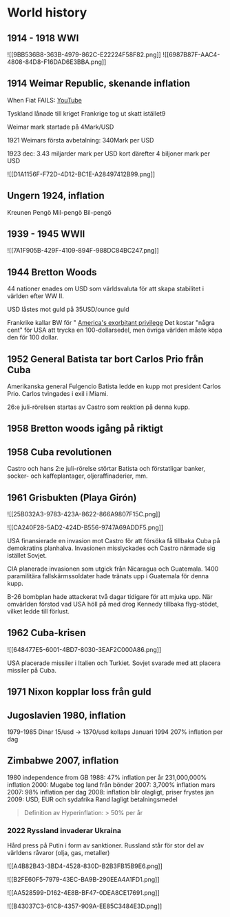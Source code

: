 # World history

## 1914 - 1918 WWI
![[9BB536B8-363B-4979-862C-E22224F58F82.png]]
![[6987B87F-AAC4-4808-84D8-F16DAD6E3BBA.png]]


## 1914 Weimar Republic, skenande inflation
When Fiat FAILS: [YouTube](https://www.youtube.com/watch?v=cxGmoUrQuzI)

Tyskland lånade till kriget
Frankrige tog ut skatt istället9

Weimar mark startade på 4Mark/USD

 1921  Weimars första avbetalning: 340Mark per USD

1923 dec: 3.43 miljarder mark per USD
kort därefter 4 biljoner mark per USD

![[D1A1156F-F72D-4D12-BC1E-A28497412B99.png]]


## Ungern 1924, inflation
Kreunen
Pengö
Mil-pengö
Bil-pengö

## 1939 - 1945 WWII
![[7A1F905B-429F-4109-894F-988DC84BC247.png]]


## 1944 Bretton Woods
44 nationer enades om USD som världsvaluta för att skapa stabilitet i världen efter WW II.

USD låstes mot guld på 35USD/ounce guld

Frankrike kallar BW för " [America's exorbitant privilege](https://en.wikipedia.org/wiki/Exorbitant_privilege) 
Det kostar "några cent" för USA att trycka en 100-dollarsedel, men övriga världen måste köpa den för 100 dollar.

## 1952 General Batista tar bort Carlos Prio från Cuba
Amerikanska general Fulgencio Batista ledde en kupp mot president Carlos Prio. Carlos tvingades i exil i Miami.

26:e juli-rörelsen startas av Castro som reaktion på denna kupp.

## 1958 Bretton woods igång på riktigt
## 1958 Cuba revolutionen
Castro och hans 2:e juli-rörelse störtar Batista och förstatligar banker, socker- och kaffeplantager, oljeraffinaderier, mm.

## 1961 Grisbukten (Playa Girón)
![[25B032A3-9783-423A-8622-866A9807F15C.png]]

![[CA240F28-5AD2-424D-B556-9747A69ADDF5.png]]

USA finansierade en invasion mot Castro för att försöka få tillbaka Cuba på demokratins planhalva. Invasionen misslyckades och Castro närmade sig istället Sovjet.

CIA planerade invasionen som utgick från Nicaragua och Guatemala.  1400 paramilitära fallskärmssoldater hade tränats upp i Guatemala för denna kupp.

B-26 bombplan hade attackerat två dagar tidigare för att mjuka upp. När omvärlden förstod vad USA höll på med drog Kennedy tillbaka flyg-stödet, vilket ledde till förlust.

## 1962 Cuba-krisen 
![[648477E5-6001-4BD7-8030-3EAF2C000A86.png]]

USA placerade missiler i Italien och Turkiet.
Sovjet svarade med att placera missiler på Cuba.


## 1971 Nixon kopplar loss från guld


## Jugoslavien 1980, inflation
1979-1985 Dinar 15/usd -> 1370/usd
kollaps Januari 1994 207% inflation per dag

## Zimbabwe 2007, inflation
1980 independence from GB
1988: 47% inflation per år
231,000,000% inflation 
2000: Mugabe tog land från bönder
2007: 3,700% inflation
mars 2007: 98% inflation per dag
2008: inflation blir olagligt, priser frystes
jan 2009:  USD, EUR och sydafrika Rand lagligt betalningsmedel



> Definition av Hyperinflation: > 50% per år

 


### 2022 Ryssland invaderar Ukraina
Hård press på Putin i form av sanktioner.
Russland står för stor del av världens råvaror (olja, gas, metaller)

![[A4B82B43-3BD4-4528-830D-B2B3FB15B9E6.png]]


![[B2FE60F5-7979-43EC-BA9B-290EEA4A1FD1.png]]


![[AA528599-D162-4E8B-BF47-0DEA8CE17691.png]]


![[B43037C3-61C8-4357-909A-EE85C3484E3D.png]]